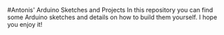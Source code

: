 #Antonis' Arduino Sketches and Projects
In this repository you can find some Arduino sketches and details on how to build them yourself. I hope you enjoy it! 
